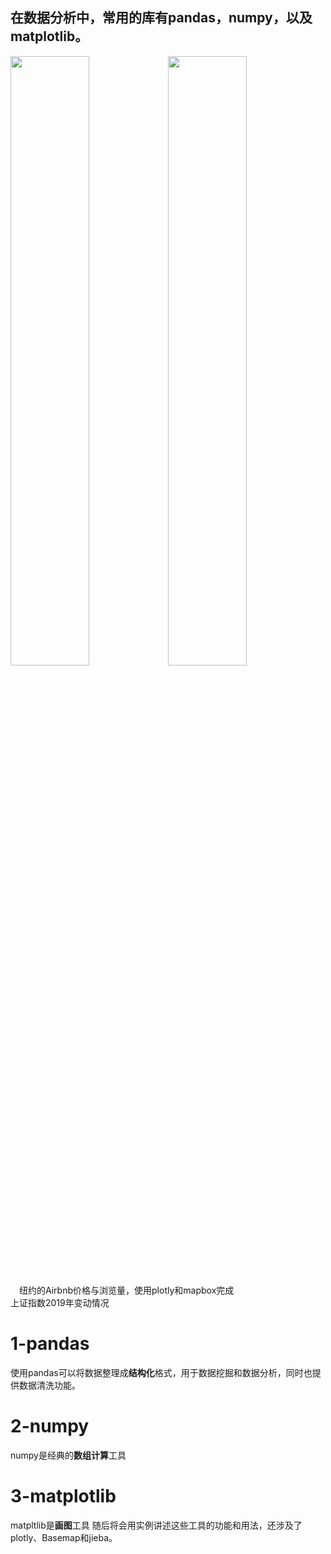 ## 在数据分析中，常用的库有pandas，numpy，以及matplotlib。

<img src="https://github.com/ShaoZC/Data-Analysis-Using-Python-2019/blob/master/02-Airbnb.svg" width="50%"><img src="https://github.com/ShaoZC/Data-Analysis-Using-Python-2019/blob/master/03-change_of_SSEC_in_2019.png" width="50%">

&emsp;纽约的Airbnb价格与浏览量，使用plotly和mapbox完成 &emsp; &emsp; &emsp; &emsp;&emsp; &emsp; &emsp; &emsp;上证指数2019年变动情况

# 1-pandas
使用pandas可以将数据整理成**结构化**格式，用于数据挖掘和数据分析，同时也提供数据清洗功能。
# 2-numpy
numpy是经典的**数组计算**工具
# 3-matplotlib
matpltlib是**画图**工具
随后将会用实例讲述这些工具的功能和用法，还涉及了plotly、Basemap和jieba。

